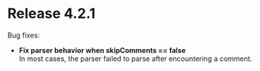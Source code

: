 # Release 4.2.1

Bug fixes:

* **Fix parser behavior when skipComments == false**  
  In most cases, the parser failed to parse after encountering a comment.

